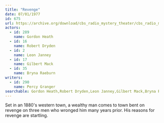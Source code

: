 ```yaml
---
title: "Revenge"
date: 07/01/1977
id: 675
url: https://archive.org/download/cbs_radio_mystery_theater/cbs_radio_mystery_theater-0651-0700.zip/cbs_radio_mystery_theater-0651-0700%2Fcbsrmt_0675_revenge.mp3
actors:  
  - id: 289
    name: Gordon Heath  
  - id: 16
    name: Robert Dryden  
  - id: 2
    name: Leon Janney  
  - id: 17
    name: Gilbert Mack  
  - id: 35
    name: Bryna Raeburn
writers:  
  - id: 290
    name: Percy Granger
searchable: Gordon Heath,Robert Dryden,Leon Janney,Gilbert Mack,Bryna Raeburn Percy Granger
---
```

Set in an 1880's western town, a wealthy man comes to town bent on revenge on three men who wronged him many years prior. His reasons for revenge are startling.